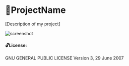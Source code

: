 
# :large_orange_diamond:ProjectName
[Description of my project]



![screenshot](https://github.com/moseleygj/JavaScript/blob/master/[SOME-IMAGE-HERE])


#### :unlock:License:
GNU GENERAL PUBLIC LICENSE Version 3, 29 June 2007